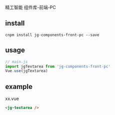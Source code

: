 精工智能 组件库-前端-PC


install
---

```shell
cnpm install jg-components-front-pc --save
```


usage
---
```javascript
// main.js
import jgTextarea from 'jg-components-front-pc'
Vue.use(jgTextarea)

```

example
---

xx.vue
```html
<jg-textarea />

```
